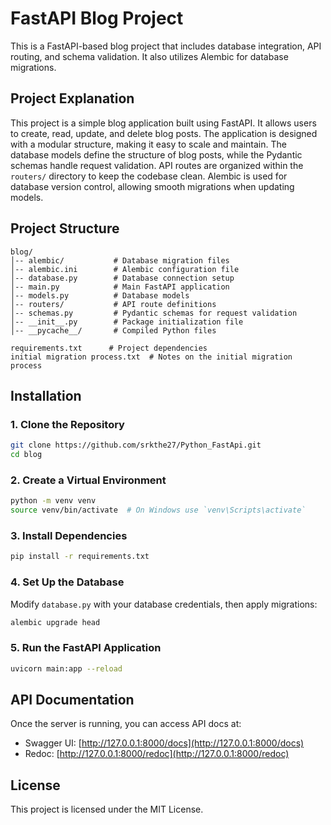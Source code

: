 # FastAPI Blog Project

This is a FastAPI-based blog project that includes database integration, API routing, and schema validation. It also utilizes Alembic for database migrations.

## Project Explanation
This project is a simple blog application built using FastAPI. It allows users to create, read, update, and delete blog posts. The application is designed with a modular structure, making it easy to scale and maintain. The database models define the structure of blog posts, while the Pydantic schemas handle request validation. API routes are organized within the `routers/` directory to keep the codebase clean. Alembic is used for database version control, allowing smooth migrations when updating models.

## Project Structure

```
blog/
│-- alembic/           # Database migration files
│-- alembic.ini        # Alembic configuration file
│-- database.py        # Database connection setup
│-- main.py            # Main FastAPI application
│-- models.py          # Database models
│-- routers/           # API route definitions
│-- schemas.py         # Pydantic schemas for request validation
│-- __init__.py        # Package initialization file
│-- __pycache__/       # Compiled Python files

requirements.txt      # Project dependencies
initial migration process.txt  # Notes on the initial migration process
```

## Installation

### 1. Clone the Repository
```bash
git clone https://github.com/srkthe27/Python_FastApi.git
cd blog
```

### 2. Create a Virtual Environment
```bash
python -m venv venv
source venv/bin/activate  # On Windows use `venv\Scripts\activate`
```

### 3. Install Dependencies
```bash
pip install -r requirements.txt
```

### 4. Set Up the Database
Modify `database.py` with your database credentials, then apply migrations:
```bash
alembic upgrade head
```

### 5. Run the FastAPI Application
```bash
uvicorn main:app --reload
```

## API Documentation
Once the server is running, you can access API docs at:
- Swagger UI: [http://127.0.0.1:8000/docs](http://127.0.0.1:8000/docs)
- Redoc: [http://127.0.0.1:8000/redoc](http://127.0.0.1:8000/redoc)

## License
This project is licensed under the MIT License.

